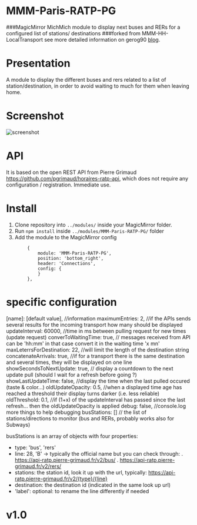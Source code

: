 # MMM-Paris-RATP-PG

###MagicMirror MichMich module to display next buses and RERs for a configured list of stations/ destinations
###forked from MMM-HH-LocalTransport see more detailed information on gerog90 [blog](https://lane6.de).

# Presentation
A module to display the different buses and rers related to a list of station/destination, in order to avoid waiting to much for them when leaving home.

# Screenshot
![screenshot](https://github.com/da4throux/MMM-Paris-RATP-PG/blob/master/MMM-Paris-RATP-PG.png)

# API

It is based on the open REST API from Pierre Grimaud https://github.com/pgrimaud/horaires-ratp-api, which does not require any configuration / registration. Immediate use.

# Install

1. Clone repository into `../modules/` inside your MagicMirror folder.
2. Run `npm install` inside `../modules/MMM-Paris-RATP-PG/` folder
3. Add the module to the MagicMirror config
```
		{
	        module: 'MMM-Paris-RATP-PG',
	        position: 'bottom_right',
	        header: 'Connections',
	        config: {
	        }
    	},
```

# specific configuration
 [name]: [default value], //information
 maximumEntries: 2, //if the APIs sends several results for the incoming transport how many should be displayed
 updateInterval: 60000, //time in ms between pulling request for new times (update request)
 converToWaitingTime: true, // messages received from API can be 'hh:mm' in that case convert it in the waiting time 'x mn'
 maxLeterrsForDestination: 22, //will limit the length of the destination string
 concatenateArrivals: true, //if for a transport there is the same destination and several times, they will be displayed on one line
 showSecondsToNextUpdate: true, // display a countdown to the next update pull (should I wait for a refresh before going ?)
 showLastUpdateTime: false, //display the time when the last pulled occured (taste & color...)
 oldUpdateOpacity: 0.5, //when a displayed time age has reached a threshold their display turns darker (i.e. less reliable)
 oldThreshold: 0.1, //if (1+x) of the updateInterval has passed since the last refresh... then the oldUpdateOpacity is applied
 debug: false, //console.log more things to help debugging
 busStations: [] // the list of stations/directions to monitor (bus and RERs, probably works also for Subways)
 
 busStations is an array of objects with four properties:
  - type: 'bus', 'rers'
  - line: 28, 'B' -> typically the official name but you can check through: 
   . https://api-ratp.pierre-grimaud.fr/v2/bus/
   . https://api-ratp.pierre-grimaud.fr/v2/rers/
  - stations: the station id, look it up with the url, typically: https://api-ratp.pierre-grimaud.fr/v2/{type}/{line}
  - destination: the destination id (indicated in the same look up url)
  - 'label': optional: to rename the line differently if needed

# v1.0
